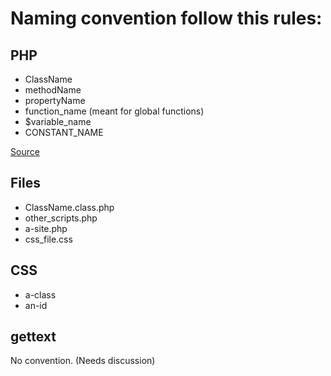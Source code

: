 # Naming convention follow this rules:

## PHP
  * ClassName
  * methodName
  * propertyName
  * function_name (meant for global functions)
  * $variable_name
  * CONSTANT_NAME

[Source](http://programmers.stackexchange.com/a/149321)

## Files
  *	ClassName.class.php
  *	other_scripts.php
  *	a-site.php
  *	css_file.css

## CSS
  * a-class
  * an-id

## gettext
  No convention. (Needs discussion)
